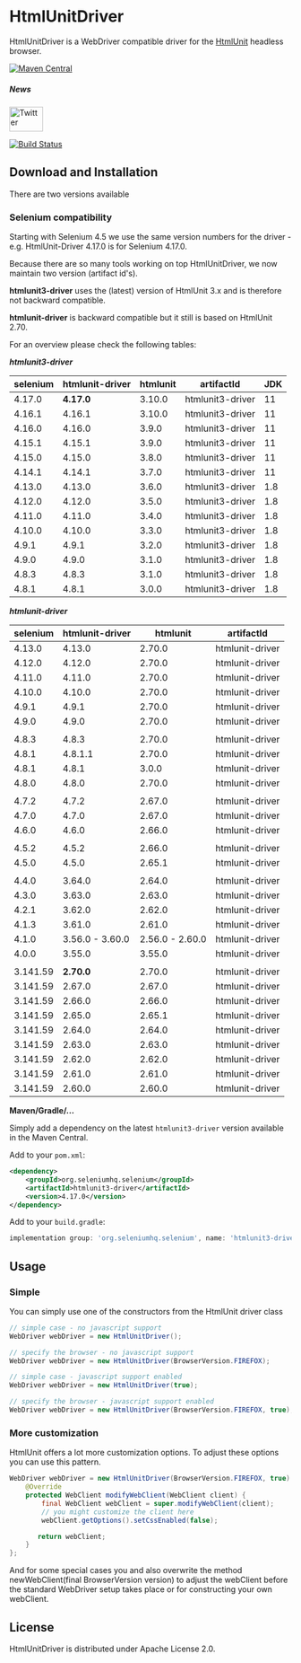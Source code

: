 # HtmlUnitDriver

HtmlUnitDriver is a WebDriver compatible driver for the [HtmlUnit](https://www.htmlunit.org) headless browser.

[![Maven Central](https://maven-badges.herokuapp.com/maven-central/org.seleniumhq.selenium/htmlunit3-driver/badge.svg)](https://maven-badges.herokuapp.com/maven-central/org.seleniumhq.selenium/htmlunit3-driver)

##### News
[<img src="https://www.htmlunit.org/images/logos/twitter.png" alt="Twitter" height="44" width="60">](https://twitter.com/HtmlUnit)

[![Build Status](https://jenkins.wetator.org/buildStatus/icon?job=HtmlUnitDriver+-+Selenium+4)](https://jenkins.wetator.org/view/HtmlUnit%20Driver/job/HtmlUnitDriver%20-%20Selenium%204/)

## Download and Installation

There are two versions available

### Selenium compatibility

Starting with Selenium 4.5 we use the same version numbers for the driver - e.g. HtmlUnit-Driver 4.17.0
is for Selenium 4.17.0.

Because there are so many tools working on top HtmlUnitDriver, we now maintain two version (artifact id's).

**htmlunit3-driver** uses the (latest) version of HtmlUnit 3.x and is therefore not backward compatible.

**htmlunit-driver** is backward compatible but it still is based on HtmlUnit 2.70.

For an overview please check the following tables:

***htmlunit3-driver***

| selenium | htmlunit-driver |    htmlunit     |    artifactId    |  JDK |
|----------|-----------------|-----------------|------------------|------|
|   4.17.0 |      **4.17.0** |         3.10.0  | htmlunit3-driver |   11 |
|   4.16.1 |          4.16.1 |         3.10.0  | htmlunit3-driver |   11 |
|   4.16.0 |          4.16.0 |          3.9.0  | htmlunit3-driver |   11 |
|   4.15.1 |          4.15.1 |          3.9.0  | htmlunit3-driver |   11 |
|   4.15.0 |          4.15.0 |          3.8.0  | htmlunit3-driver |   11 |
|   4.14.1 |          4.14.1 |          3.7.0  | htmlunit3-driver |   11 |
|   4.13.0 |          4.13.0 |          3.6.0  | htmlunit3-driver |  1.8 |
|   4.12.0 |          4.12.0 |          3.5.0  | htmlunit3-driver |  1.8 |
|   4.11.0 |          4.11.0 |          3.4.0  | htmlunit3-driver |  1.8 |
|   4.10.0 |          4.10.0 |          3.3.0  | htmlunit3-driver |  1.8 |
|    4.9.1 |           4.9.1 |          3.2.0  | htmlunit3-driver |  1.8 |
|    4.9.0 |           4.9.0 |          3.1.0  | htmlunit3-driver |  1.8 |
|    4.8.3 |           4.8.3 |          3.1.0  | htmlunit3-driver |  1.8 |
|    4.8.1 |           4.8.1 |          3.0.0  | htmlunit3-driver |  1.8 |


***htmlunit-driver***

| selenium | htmlunit-driver |    htmlunit     |    artifactId    |
|----------|-----------------|-----------------|------------------|
|   4.13.0 |          4.13.0 |          2.70.0 |  htmlunit-driver |
|   4.12.0 |          4.12.0 |          2.70.0 |  htmlunit-driver |
|   4.11.0 |          4.11.0 |          2.70.0 |  htmlunit-driver |
|   4.10.0 |          4.10.0 |          2.70.0 |  htmlunit-driver |
|    4.9.1 |           4.9.1 |          2.70.0 |  htmlunit-driver |
|    4.9.0 |           4.9.0 |          2.70.0 |  htmlunit-driver |
|          |                 |                 |                  |
|    4.8.3 |           4.8.3 |          2.70.0 |  htmlunit-driver |
|    4.8.1 |         4.8.1.1 |          2.70.0 |  htmlunit-driver |
|    4.8.1 |           4.8.1 |          3.0.0  |  htmlunit-driver |
|    4.8.0 |           4.8.0 |          2.70.0 |  htmlunit-driver |
|          |                 |                 |                  |
|    4.7.2 |           4.7.2 |          2.67.0 |  htmlunit-driver |
|    4.7.0 |           4.7.0 |          2.67.0 |  htmlunit-driver |
|    4.6.0 |           4.6.0 |          2.66.0 |  htmlunit-driver |
|          |                 |                 |                  |
|    4.5.2 |           4.5.2 |          2.66.0 |  htmlunit-driver |
|    4.5.0 |           4.5.0 |          2.65.1 |  htmlunit-driver |
|          |                 |                 |                  |
|    4.4.0 |          3.64.0 |          2.64.0 |  htmlunit-driver |
|    4.3.0 |          3.63.0 |          2.63.0 |  htmlunit-driver |
|    4.2.1 |          3.62.0 |          2.62.0 |  htmlunit-driver |
|    4.1.3 |          3.61.0 |          2.61.0 |  htmlunit-driver |
|    4.1.0 | 3.56.0 - 3.60.0 | 2.56.0 - 2.60.0 |  htmlunit-driver |
|    4.0.0 |          3.55.0 |          3.55.0 |  htmlunit-driver |
|          |                 |                 |                  |
| 3.141.59 |      **2.70.0** |          2.70.0 |  htmlunit-driver |
| 3.141.59 |          2.67.0 |          2.67.0 |  htmlunit-driver |
| 3.141.59 |          2.66.0 |          2.66.0 |  htmlunit-driver |
| 3.141.59 |          2.65.0 |          2.65.1 |  htmlunit-driver |
| 3.141.59 |          2.64.0 |          2.64.0 |  htmlunit-driver |
| 3.141.59 |          2.63.0 |          2.63.0 |  htmlunit-driver |
| 3.141.59 |          2.62.0 |          2.62.0 |  htmlunit-driver |
| 3.141.59 |          2.61.0 |          2.61.0 |  htmlunit-driver |
| 3.141.59 |          2.60.0 |          2.60.0 |  htmlunit-driver |


**Maven/Gradle/...**

Simply add a dependency on the latest `htmlunit3-driver` version available in the Maven Central.

Add to your `pom.xml`:

```xml
<dependency>
    <groupId>org.seleniumhq.selenium</groupId>
    <artifactId>htmlunit3-driver</artifactId>
    <version>4.17.0</version>
</dependency>
```

Add to your `build.gradle`:

```groovy
implementation group: 'org.seleniumhq.selenium', name: 'htmlunit3-driver', version: '4.17.0'
```


## Usage

### Simple

You can simply use one of the constructors from the HtmlUnit driver class

```java
// simple case - no javascript support
WebDriver webDriver = new HtmlUnitDriver();
```

```java
// specify the browser - no javascript support
WebDriver webDriver = new HtmlUnitDriver(BrowserVersion.FIREFOX);
```

```java
// simple case - javascript support enabled
WebDriver webDriver = new HtmlUnitDriver(true);
```

```java
// specify the browser - javascript support enabled
WebDriver webDriver = new HtmlUnitDriver(BrowserVersion.FIREFOX, true);
```


### More customization

HtmlUnit offers a lot more customization options. To adjust these options you can use this pattern.

```java
WebDriver webDriver = new HtmlUnitDriver(BrowserVersion.FIREFOX, true) {
    @Override
    protected WebClient modifyWebClient(WebClient client) {
        final WebClient webClient = super.modifyWebClient(client);
        // you might customize the client here
        webClient.getOptions().setCssEnabled(false);

       return webClient;
    }
};
```

And for some special cases you and also overwrite the method newWebClient(final BrowserVersion version) to
adjust the webClient before the standard WebDriver setup takes place or for constructing your
own webClient.


## License

HtmlUnitDriver is distributed under Apache License 2.0.
